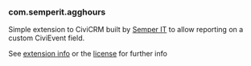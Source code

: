 ### com.semperit.agghours

Simple extension to CiviCRM built by [Semper IT](http://www.semper-it.com/) to allow reporting on a custom CiviEvent field.

See [extension info](./info.xml) or the [license](./LICENSE.txt) for further info
